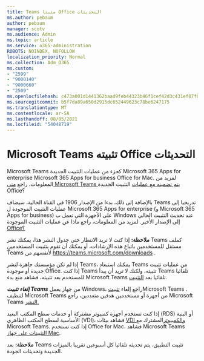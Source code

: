 ```yaml
---
title: Teams مثبتا Office التحديثات
ms.author: pebaum
author: pebaum
manager: scotv
ms.audience: Admin
ms.topic: article
ms.service: o365-administration
ROBOTS: NOINDEX, NOFOLLOW
localization_priority: Normal
ms.collection: Adm_O365
ms.custom:
- "2599"
- "9000140"
- "9000660"
- "2509"
ms.openlocfilehash: c473a001d1441362baad9feb44323b46f1cef42d3c431ef87f0fb0172f10d152
ms.sourcegitcommit: b5f7da89a650d2915dc652449623c78be6247175
ms.translationtype: MT
ms.contentlocale: ar-SA
ms.lasthandoff: 08/05/2021
ms.locfileid: "54048719"
---
```

# <a name="microsoft-teams-installed-with-office-updates"></a>Microsoft Teams تثبيته Office التحديثات

Microsoft Teams كجزء من عمليات  التثبيت الجديدة Microsoft 365 Apps for enterprise Microsoft 365 Apps for business Office for Mac. لمزيد من المعلومات، راجع [متى Microsoft Teams يتم تضمينه مع عمليات](https://docs.microsoft.com/deployoffice/teams-install#when-will-microsoft-teams-start-being-included-with-new-installations-of-microsoft-365-apps) التثبيت الجديدة Office؟

بالإضافة إلى ذلك، بدءا من الإصدار 1906 في القناة الحالية،  سيضاف Teams تدريجيا إلى عمليات التثبيت الموجودة ل Microsoft 365 Apps for enterprise (و Microsoft 365 Apps for business) على الأجهزة التي تعمل ب Windows عند تحديث التثبيت الحالي إلى الإصدار الأخير. لمزيد من المعلومات، راجع ماذا عن عمليات التثبيت الموجودة [Office؟](https://docs.microsoft.com/deployoffice/teams-install#what-about-existing-installations-of-microsoft-365-apps)

**ملاحظة:** إذا كنت لا تريد الانتظار حتى جدول النشر هذا، يمكنك نشر Teams كملف مستقل [](https://docs.microsoft.com/MicrosoftTeams/msi-deployment)للمستخدمين باتباع هذه الإرشادات، أو يمكنك أن تقوم بتثبيت المستخدمين Teams لأنفسهم من https://teams.microsoft.com/downloads .

إذا لم تكن مؤسستك جاهزة لنشر Teams، يمكنك استبعاد Teams [](https://docs.microsoft.com/deployoffice/teams-install#how-to-exclude-microsoft-teams-from-new-installations-of-microsoft-365-apps) من [](https://docs.microsoft.com/deployoffice/teams-install#use-group-policy-to-control-the-installation-of-microsoft-teams) عمليات تثبيت جديدة أو موجودة Office.  إذا كنت Teams تثبيته، ولكنك لا تريد أن يبدأ Teams تلقائيا للمستخدم بعد تثبيته، فشاهد منع بدء Microsoft Teams تلقائيا بعد [التثبيت](https://docs.microsoft.com/deployoffice/teams-install#use-group-policy-to-prevent-microsoft-teams-from-starting-automatically-after-installation).

***إلغاء تثبيت Teams*** من جهاز يعمل Windows، راجع إلغاء [تثبيت](https://support.office.com/article/uninstall-microsoft-teams-3b159754-3c26-4952-abe7-57d27f5f4c81)Microsoft Teams . لتنظيف Microsoft Teams من أجهزة أو مستخدمين هدفين متعددين، راجع Microsoft Teams [النشر.](https://docs.microsoft.com/microsoftteams/scripts/powershell-script-teams-deployment-clean-up)

إذا كنت تستخدم أجهزة كمبيوتر مشتركة أو خدمات سطح المكتب البعيد (RDS) أو البنية الأساسية لسطح المكتب الظاهري (VDI)، فشاهد بيئات [VDI والكمبيوتر](https://docs.microsoft.com/deployoffice/teams-install#shared-computer-and-vdi-environments-with-microsoft-teams)المشترك مع Microsoft Teams. إذا كنت تستخدم Office for Mac، فشاهد Microsoft Teams [التثبيتات على جهاز Mac](https://docs.microsoft.com/deployoffice/teams-install#microsoft-teams-installations-on-a-mac).

**ملاحظة:** بعد Teams تثبيت التطبيق، يتم [](https://docs.microsoft.com/deployoffice/teams-install#feature-and-quality-updates-for-microsoft-teams) تحديثه تلقائيا كل أسبوعين تقريبا بالميزات الجديدة وتحديثات الجودة. 